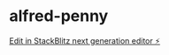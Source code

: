 # alfred-penny

[Edit in StackBlitz next generation editor ⚡️](https://stackblitz.com/~/github.com/s-moked/alfred-penny)